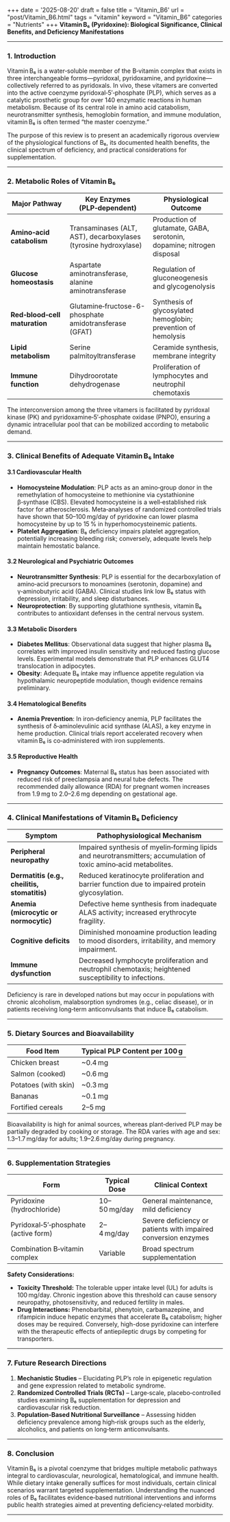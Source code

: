 +++
date = '2025-08-20'
draft = false
title = 'Vitamin_B6'
url = "post/Vitamin_B6.html"
tags = "vitamin"
keyword = "Vitamin_B6"
categories = "Nutrients"
+++
**Vitamin B₆ (Pyridoxine): Biological Significance, Clinical Benefits, and Deficiency Manifestations**

---

### 1. Introduction

Vitamin B₆ is a water‑soluble member of the B‑vitamin complex that exists in three interchangeable forms—pyridoxal, pyridoxamine, and pyridoxine—collectively referred to as pyridoxals. In vivo, these vitamers are converted into the active coenzyme pyridoxal‑5′‑phosphate (PLP), which serves as a catalytic prosthetic group for over 140 enzymatic reactions in human metabolism. Because of its central role in amino acid catabolism, neurotransmitter synthesis, hemoglobin formation, and immune modulation, vitamin B₆ is often termed “the master coenzyme.”  

The purpose of this review is to present an academically rigorous overview of the physiological functions of B₆, its documented health benefits, the clinical spectrum of deficiency, and practical considerations for supplementation.

---

### 2. Metabolic Roles of Vitamin B₆

| Major Pathway | Key Enzymes (PLP‑dependent) | Physiological Outcome |
|---------------|-----------------------------|-----------------------|
| **Amino‑acid catabolism** | Transaminases (ALT, AST), decarboxylases (tyrosine hydroxylase) | Production of glutamate, GABA, serotonin, dopamine; nitrogen disposal |
| **Glucose homeostasis** | Aspartate aminotransferase, alanine aminotransferase | Regulation of gluconeogenesis and glycogenolysis |
| **Red‑blood‑cell maturation** | Glutamine‑fructose-6-phosphate amidotransferase (GFAT) | Synthesis of glycosylated hemoglobin; prevention of hemolysis |
| **Lipid metabolism** | Serine palmitoyltransferase | Ceramide synthesis, membrane integrity |
| **Immune function** | Dihydroorotate dehydrogenase | Proliferation of lymphocytes and neutrophil chemotaxis |

The interconversion among the three vitamers is facilitated by pyridoxal kinase (PK) and pyridoxamine‑5′‑phosphate oxidase (PNPO), ensuring a dynamic intracellular pool that can be mobilized according to metabolic demand.

---

### 3. Clinical Benefits of Adequate Vitamin B₆ Intake

#### 3.1 Cardiovascular Health  
- **Homocysteine Modulation**: PLP acts as an amino‑group donor in the remethylation of homocysteine to methionine via cystathionine β‑synthase (CBS). Elevated homocysteine is a well‑established risk factor for atherosclerosis. Meta‑analyses of randomized controlled trials have shown that 50–100 mg/day of pyridoxine can lower plasma homocysteine by up to 15 % in hyperhomocysteinemic patients.  
- **Platelet Aggregation**: B₆ deficiency impairs platelet aggregation, potentially increasing bleeding risk; conversely, adequate levels help maintain hemostatic balance.

#### 3.2 Neurological and Psychiatric Outcomes  
- **Neurotransmitter Synthesis**: PLP is essential for the decarboxylation of amino‑acid precursors to monoamines (serotonin, dopamine) and γ‑aminobutyric acid (GABA). Clinical studies link low B₆ status with depression, irritability, and sleep disturbances.  
- **Neuroprotection**: By supporting glutathione synthesis, vitamin B₆ contributes to antioxidant defenses in the central nervous system.

#### 3.3 Metabolic Disorders  
- **Diabetes Mellitus**: Observational data suggest that higher plasma B₆ correlates with improved insulin sensitivity and reduced fasting glucose levels. Experimental models demonstrate that PLP enhances GLUT4 translocation in adipocytes.  
- **Obesity**: Adequate B₆ intake may influence appetite regulation via hypothalamic neuropeptide modulation, though evidence remains preliminary.

#### 3.4 Hematological Benefits  
- **Anemia Prevention**: In iron‑deficiency anemia, PLP facilitates the synthesis of δ‑aminolevulinic acid synthase (ALAS), a key enzyme in heme production. Clinical trials report accelerated recovery when vitamin B₆ is co‑administered with iron supplements.

#### 3.5 Reproductive Health  
- **Pregnancy Outcomes**: Maternal B₆ status has been associated with reduced risk of preeclampsia and neural tube defects. The recommended daily allowance (RDA) for pregnant women increases from 1.9 mg to 2.0–2.6 mg depending on gestational age.

---

### 4. Clinical Manifestations of Vitamin B₆ Deficiency

| Symptom | Pathophysiological Mechanism |
|---------|-----------------------------|
| **Peripheral neuropathy** | Impaired synthesis of myelin‑forming lipids and neurotransmitters; accumulation of toxic amino‑acid metabolites. |
| **Dermatitis (e.g., cheilitis, stomatitis)** | Reduced keratinocyte proliferation and barrier function due to impaired protein glycosylation. |
| **Anemia (microcytic or normocytic)** | Defective heme synthesis from inadequate ALAS activity; increased erythrocyte fragility. |
| **Cognitive deficits** | Diminished monoamine production leading to mood disorders, irritability, and memory impairment. |
| **Immune dysfunction** | Decreased lymphocyte proliferation and neutrophil chemotaxis; heightened susceptibility to infections. |

Deficiency is rare in developed nations but may occur in populations with chronic alcoholism, malabsorption syndromes (e.g., celiac disease), or in patients receiving long‑term anticonvulsants that induce B₆ catabolism.

---

### 5. Dietary Sources and Bioavailability

| Food Item | Typical PLP Content per 100 g |
|-----------|------------------------------|
| Chicken breast | ~0.4 mg |
| Salmon (cooked) | ~0.6 mg |
| Potatoes (with skin) | ~0.3 mg |
| Bananas | ~0.1 mg |
| Fortified cereals | 2–5 mg |

Bioavailability is high for animal sources, whereas plant‑derived PLP may be partially degraded by cooking or storage. The RDA varies with age and sex: 1.3–1.7 mg/day for adults; 1.9–2.6 mg/day during pregnancy.

---

### 6. Supplementation Strategies

| Form | Typical Dose | Clinical Context |
|------|--------------|------------------|
| Pyridoxine (hydrochloride) | 10–50 mg/day | General maintenance, mild deficiency |
| Pyridoxal‑5′‑phosphate (active form) | 2–4 mg/day | Severe deficiency or patients with impaired conversion enzymes |
| Combination B‑vitamin complex | Variable | Broad spectrum supplementation |

**Safety Considerations:**  
- **Toxicity Threshold:** The tolerable upper intake level (UL) for adults is 100 mg/day. Chronic ingestion above this threshold can cause sensory neuropathy, photosensitivity, and reduced fertility in males.  
- **Drug Interactions:** Phenobarbital, phenytoin, carbamazepine, and rifampicin induce hepatic enzymes that accelerate B₆ catabolism; higher doses may be required. Conversely, high-dose pyridoxine can interfere with the therapeutic effects of antiepileptic drugs by competing for transporters.

---

### 7. Future Research Directions

1. **Mechanistic Studies** – Elucidating PLP’s role in epigenetic regulation and gene expression related to metabolic syndrome.  
2. **Randomized Controlled Trials (RCTs)** – Large‑scale, placebo‑controlled studies examining B₆ supplementation for depression and cardiovascular risk reduction.  
3. **Population‑Based Nutritional Surveillance** – Assessing hidden deficiency prevalence among high‑risk groups such as the elderly, alcoholics, and patients on long‑term anticonvulsants.

---

### 8. Conclusion

Vitamin B₆ is a pivotal coenzyme that bridges multiple metabolic pathways integral to cardiovascular, neurological, hematological, and immune health. While dietary intake generally suffices for most individuals, certain clinical scenarios warrant targeted supplementation. Understanding the nuanced roles of B₆ facilitates evidence‑based nutritional interventions and informs public health strategies aimed at preventing deficiency‑related morbidity.

---
        